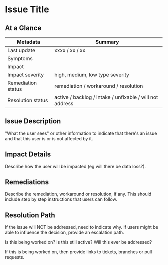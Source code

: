 # Issue Title

## At a Glance
| Metadata | Summary |
| --- | --- |
| Last update | xxxx / xx / xx |
| Symptoms | |
| Impact | |
| Impact severity | high, medium, low type severity |
| Remediation status | remediation / workaround / resolution |
| Resolution status | active / backlog / intake / unfixable / will not address |

## Issue Description
"What the user sees" or other information to indicate that there's an issue and that this user is or is not affected by it.

## Impact Details
Describe how the user will be impacted (eg will there be data loss?).

## Remediations
Describe the remediation, workaround or resolution, if any.
This should include step by step instructions that users can follow.

## Resolution Path
If the issue will NOT be addressed, need to indicate why. If users might be able to influence the decision, provide an escalation path.

Is this being worked on? Is this still active? Will this ever be addressed?

If this is being worked on, then provide links to tickets, branches or pull requests.
